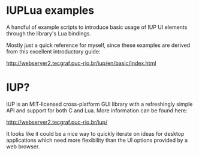# IUPLua examples

A handful of example scripts to introduce basic usage of IUP UI elements through the library's Lua bindings.

Mostly just a quick reference for myself, since these examples are derived from this excellent introductory guide:

http://webserver2.tecgraf.puc-rio.br/iup/en/basic/index.html

# IUP?

IUP is an MIT-licensed cross-platform GUI library with a refreshingly simple API and support for both C and Lua. More information can be found here:

http://webserver2.tecgraf.puc-rio.br/iup/

It looks like it could be a nice way to quickly iterate on ideas for desktop applications which need more flexibility than the UI options provided by a web browser.
